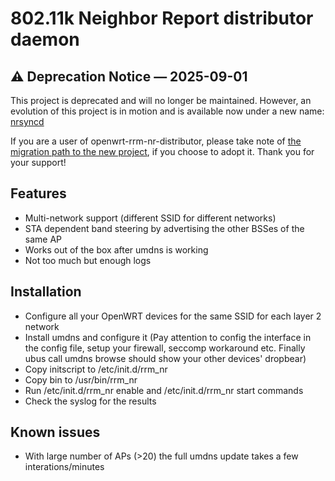 802.11k Neighbor Report distributor daemon
==========================================

## ⚠️ Deprecation Notice — 2025-09-01

This project is deprecated and will no longer be maintained. However, an evolution of this project is in motion and is available now under a new name: [nrsyncd](https://github.com/Fail-Safe/nrsyncd)

If you are a user of openwrt-rrm-nr-distributor, please take note of [the migration path to the new project](https://github.com/Fail-Safe/nrsyncd/blob/main/README.md#legacy-note-), if you choose to adopt it. Thank you for your support!

## Features

- Multi-network support (different SSID for different networks)
- STA dependent band steering by advertising the other BSSes of the same AP
- Works out of the box after umdns is working
- Not too much but enough logs

## Installation

- Configure all your OpenWRT devices for the same SSID for each layer 2 network
- Install umdns and configure it (Pay attention to config the interface in the config file, setup your firewall, seccomp workaround etc. Finally ubus call umdns browse should show your other devices' dropbear)
- Copy initscript to /etc/init.d/rrm_nr
- Copy bin to /usr/bin/rrm_nr
- Run /etc/init.d/rrm_nr enable and /etc/init.d/rrm_nr start commands
- Check the syslog for the results

## Known issues

- With large number of APs (>20) the full umdns update takes a few interations/minutes
